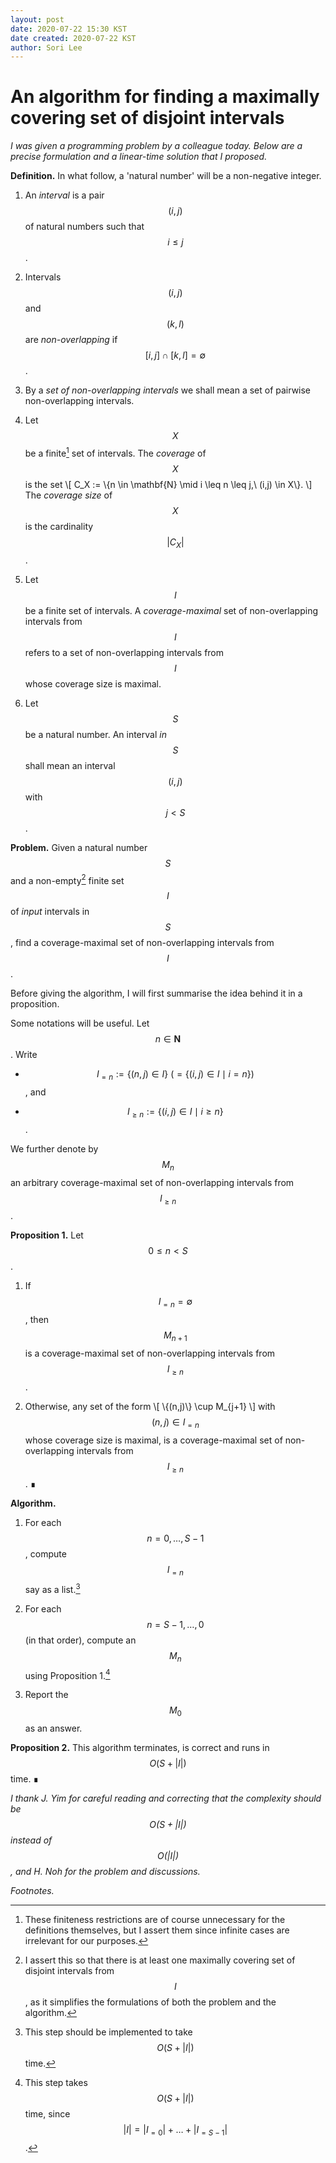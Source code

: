 ```yaml
---
layout: post
date: 2020-07-22 15:30 KST
date created: 2020-07-22 KST
author: Sori Lee
---
```


# An algorithm for finding a maximally covering set of disjoint intervals

*I was given a programming problem by a colleague today. Below are a precise formulation and a linear-time solution that I proposed.*

**Definition.** In what follow, a 'natural number' will be a non-negative integer.

1. An *interval* is a pair $$(i,j)$$ of natural numbers such that $$i \leq j$$.

2. Intervals $$(i,j)$$ and $$(k,l)$$ are *non-overlapping* if $$[i,j] \cap [k,l] = \emptyset$$.

3. By a *set of non-overlapping intervals* we shall mean a set of pairwise non-overlapping intervals.

4. Let $$X$$ be a finite[^1] set of intervals. The *coverage* of $$X$$ is the set
\\[
C_X := \\{n \in \mathbf{N} \mid i \leq n \leq j,\ (i,j) \in X\\}.
\\]
The *coverage size* of $$X$$ is the cardinality $$\lvert C_X \rvert$$.

5. Let $$I$$ be a finite set of intervals. A *coverage-maximal* set of non-overlapping intervals from $$I$$ refers to a set of non-overlapping intervals from $$I$$ whose coverage size is maximal.

6. Let $$S$$ be a natural number.
An interval *in* $$S$$ shall mean an interval $$(i,j)$$ with $$j < S$$.

[^1]: These finiteness restrictions are of course unnecessary for the definitions themselves, but I assert them since infinite cases are irrelevant for our purposes.

**Problem.** Given a natural number $$S$$ and a non-empty[^4] finite set $$I$$ of *input* intervals in $$S$$, find a coverage-maximal set of non-overlapping intervals from $$I$$.

[^4]: I assert this so that there is at least one maximally covering set of disjoint intervals from $$I$$, as it simplifies the formulations of both the problem and the algorithm.

Before giving the algorithm, I will first summarise the idea behind it in a proposition.

Some notations will be useful.
Let $$n \in \mathbf{N}$$.
Write

- $$I_{=n} := \{(n,j) \in I\}\ (= \{(i,j) \in I \mid i = n\})$$, and

- $$I_{\geq n} := \{(i,j) \in I \mid i \geq n\}$$.

We further denote by $$M_n$$ an arbitrary coverage-maximal set of non-overlapping intervals from $$I_{\geq n}$$.

<!--
**Proposition.**
Let $$0 \leq n < S-1$$.
Write
\\[
(n,m) = \mathop{argmax}_{(n,j) \in I_{=n}} |C_{\\{(n,j)\\} \cup M_{j+1}}|.
\\]
Then $$\{(n,m)\} \cup M_{j+1}$$ is a coverage-maximal set of non-overlapping intervals from $$I_{\geq n}$$.
-->

**Proposition 1.** Let $$0 \leq n < S$$.

1. If $$I_{=n} = \emptyset$$, then $$M_{n+1}$$ is a coverage-maximal set of non-overlapping intervals from $$I_{\geq n}$$.

2. Otherwise, any set of the form
\\[
\\{(n,j)\\} \cup M_{j+1}
\\]
with $$(n,j) \in I_{=n}$$ whose coverage size is maximal, is a coverage-maximal set of non-overlapping intervals from $$I_{\geq n}$$. ∎

**Algorithm.**

1. For each $$n = 0, \ldots, S-1$$, compute $$I_{=n}$$ say as a list.[^2]

2. For each $$n = S-1, \ldots, 0$$ (in that order), compute an $$M_n$$ using Proposition 1.[^3]

3. Report the $$M_0$$ as an answer.

[^2]: This step should be implemented to take $$O(S + \lvert I \rvert)$$ time.

[^3]: This step takes $$O(S + \lvert I \rvert)$$ time, since $$\lvert I \rvert = \lvert I_{=0} \rvert + \ldots + \lvert I_{=S-1} \rvert$$.

**Proposition 2.** This algorithm terminates, is correct and runs in $$O(S + \lvert I \rvert)$$ time. ∎

*I thank J. Yim for careful reading and correcting that the complexity should be $$O(S + \lvert I \rvert)$$ instead of $$O(\lvert I \rvert)$$, and H. Noh for the problem and discussions.*

*Footnotes.*

